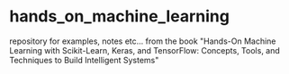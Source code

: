 # hands_on_machine_learning
repository for examples, notes etc... from the book "Hands-On Machine Learning with Scikit-Learn, Keras, and TensorFlow: Concepts, Tools, and Techniques to Build Intelligent Systems"
